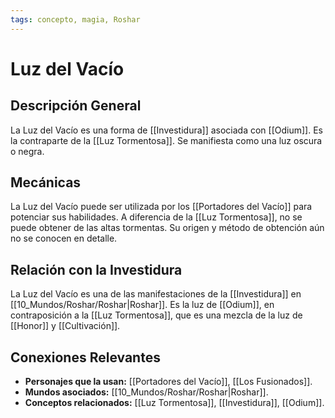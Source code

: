 ```yaml
---
tags: concepto, magia, Roshar
---
```


# Luz del Vacío

## Descripción General
La Luz del Vacío es una forma de [[Investidura]] asociada con [[Odium]]. Es la contraparte de la [[Luz Tormentosa]]. Se manifiesta como una luz oscura o negra.

## Mecánicas
La Luz del Vacío puede ser utilizada por los [[Portadores del Vacío]] para potenciar sus habilidades. A diferencia de la [[Luz Tormentosa]], no se puede obtener de las altas tormentas. Su origen y método de obtención aún no se conocen en detalle.

## Relación con la Investidura
La Luz del Vacío es una de las manifestaciones de la [[Investidura]] en [[10_Mundos/Roshar/Roshar|Roshar]]. Es la luz de [[Odium]], en contraposición a la [[Luz Tormentosa]], que es una mezcla de la luz de [[Honor]] y [[Cultivación]].

## Conexiones Relevantes
* **Personajes que la usan:** [[Portadores del Vacío]], [[Los Fusionados]].
* **Mundos asociados:** [[10_Mundos/Roshar/Roshar|Roshar]].
* **Conceptos relacionados:** [[Luz Tormentosa]], [[Investidura]], [[Odium]].

